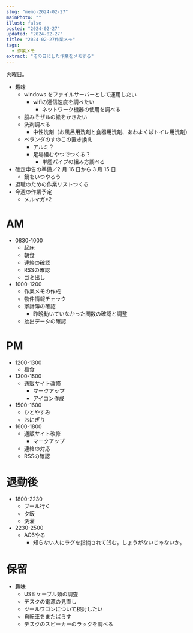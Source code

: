 ```yaml
---
slug: "memo-2024-02-27"
mainPhoto: ""
illust: false
posted: "2024-02-27"
updated: "2024-02-27"
title: "2024-02-27作業メモ"
tags:
  - 作業メモ
extract: "その日にした作業をメモする"
---
```


火曜日。

- 趣味
  - windows をファイルサーバーとして運用したい
    - wifiの通信速度を調べたい
      - ネットワーク機器の使用を調べる
  - 脳みそザルの絵をかきたい
  - 洗剤調べる
    - 中性洗剤（お風呂用洗剤と食器用洗剤、あわよくばトイレ用洗剤）
  - ベランダのすのこの置き換え
    - アルミ？
    - 足場組むやつでつくる？
      - 単艦パイプの組み方調べる
- 確定申告の準備／2 月 16 日から 3 月 15 日
  - 鍋をいつやろう
- 退職のための作業リストつくる
- 今週の作業予定
  - メルマガ*2


# AM

- 0830-1000
  - 起床
  - 朝食
  - 連絡の確認
  - RSSの確認
  - ゴミ出し
- 1000-1200
  - 作業メモの作成
  - 物件情報チェック
  - 家計簿の確認
    - 昨晩動いていなかった関数の確認と調整
  - 抽出データの確認

# PM

- 1200-1300
  - 昼食
- 1300-1500
  - 通販サイト改修
    - マークアップ
    - アイコン作成
- 1500-1600
  - ひとやすみ
  - おにぎり
- 1600-1800
  - 通販サイト改修
    - マークアップ
  - 連絡の対応
  - RSSの確認

# 退勤後

- 1800-2230
  - プール行く
  - 夕飯
  - 洗濯
- 2230-2500
  - AC6やる
    - 知らない人にラグを指摘されて凹む。しょうがないじゃないか。

# 保留

- 趣味
  - USB ケーブル類の調査
  - デスクの電源の見直し
  - ツールワゴンについて検討したい
  - 自転車をまたばらす
  - デスクのスピーカーのラックを調べる